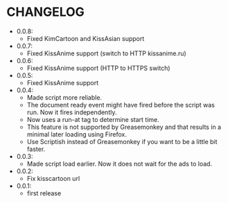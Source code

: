 # CHANGELOG

- 0.0.8:
  - Fixed KimCartoon and KissAsian support
- 0.0.7:
  - Fixed KissAnime support (switch to HTTP kissanime.ru)
- 0.0.6:
  - Fixed KissAnime support (HTTP to HTTPS switch)
- 0.0.5:
  - Fixed KissAnime support
- 0.0.4:
  - Made script more reliable.
  - The document ready event might have fired before the script was run. Now it fires independently.
  - Now uses a run-at tag to determine start time.
  - This feature is not supported by Greasemonkey and that results in a minimal later loading using Firefox.
  - Use Scriptish instead of Greasemonkey if you want to be a little bit faster.
- 0.0.3:
  - Made script load earlier. Now it does not wait for the ads to load.
- 0.0.2:
  - Fix kisscartoon url
- 0.0.1:
  - first release
